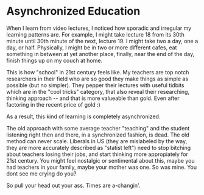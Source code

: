 # Asynchronized Education

When I learn from video lectures, I noticed how sporadic and irregular my learning patterns are. For example, I might take lecture 18 from its 30th minute until 30th minute of the next, lecture 19. I might take two a day, one a day, or half. Physically, I might be in two or more different cafes, eat something in between at yet another place, finally, near the end of the day, finish things up on my couch at home.

This is how "school" in 21st century feels like. My teachers are top notch researchers in their field who are so good they make things as simple as possible (but no simpler). They pepper their lectures with useful tidbits which are in the "cool tricks" category, that also reveal their researching, thinking approach -- and that is more valueable than gold. Even after factoring in the recent price of gold :)

As a result, this kind of learning is completely asynchronized.

The old approach with some average teacher "teaching" and the student listening right then and there, in a synchronized fashion, is dead. The old method can never scale. Liberals in US (they are mislabeled by the way, they are more accurately described as "statist left") need to stop bitching about teachers losing their jobs, and start thinking more appropiately for 21st century. You might feel nostalgic or sentimental about this, maybe you had teachers in your family, maybe your mother was one. So was mine. You dont see me crying do you?

So pull your head out your ass. Times are a-changin'.
